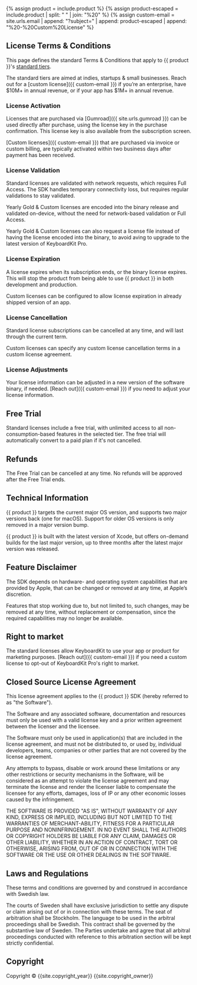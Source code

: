 {% assign product = include.product %}
{% assign product-escaped = include.product | split: " " | join: "%20" %}
{% assign custom-email = site.urls.email | append: "?subject=" | append: product-escaped | append: "%20-%20Custom%20License" %}

## License Terms & Conditions

This page defines the standard Terms & Conditions that apply to {{ product }}'s [standard tiers](/pro).

The standard tiers are aimed at indies, startups & small businesses. Reach out for a [custom license]({{ custom-email }}) if you’re an enterprise, have $10M+ in annual revenue, or if your app has $1M+ in annual revenue.


### License Activation

Licenses that are purchased via [Gumroad]({{ site.urls.gumroad }}) can be used directly after purchase, using the license key in the purchase confirmation. This license key is also available from the subscription screen.

[Custom licenses]({{ custom-email }}) that are purchased via invoice or custom billing, are typically activated within two business days after payment has been received.

### License Validation

Standard licenses are validated with network requests, which requires Full Access. The SDK handles temporary connectivity loss, but requires regular validations to stay validated.

Yearly Gold & Custom licenses are encoded into the binary release and validated on-device, without the need for network-based validation or Full Access.

Yearly Gold & Custom licenses can also request a license file instead of having the license encoded into the binary, to avoid aving to upgrade to the latest version of KeyboardKit Pro.

### License Expiration

A license expires when its subscription ends, or the binary license expires. This will stop the product from being able to use {{ product }} in both development and production.

Custom licenses can be configured to allow license expiration in already shipped version of an app.

### License Cancellation

Standard license subscriptions can be cancelled at any time, and will last through the current term.

Custom licenses can specify any custom license cancellation terms in a custom license agreement.

### License Adjustments

Your license information can be adjusted in a new version of the software binary, if needed. [Reach out]({{ custom-email }}) if you need to adjust your license information.


## Free Trial

Standard licenses include a free trial, with unlimited access to all non-consumption-based features in the selected tier. The free trial will automatically convert to a paid plan if it's not cancelled.


## Refunds

The Free Trial can be cancelled at any time. No refunds will be approved after the Free Trial ends.


## Technical Information

{{ product }} targets the current major OS version, and supports two major versions back (one for macOS). Support for older OS versions is only removed in a major version bump.

{{ product }} is built with the latest version of Xcode, but offers on-demand builds for the last major version, up to three months after the latest major version was released.


## Feature Disclaimer

The SDK depends on hardware- and operating system capabilities that are provided by Apple, that can be changed or removed at any time, at Apple’s discretion.

Features that stop working due to, but not limited to, such changes, may be removed at any time, without replacement or compensation, since the required capabilities may no longer be available.


## Right to market

The standard licenses allow KeyboardKit to use your app or product for marketing purposes. [Reach out]({{ custom-email }}) if you need a custom license to opt-out of KeyboardKit Pro's right to market.


## Closed Source License Agreement

This license agreement applies to the {{ product }} SDK (hereby referred to as "the Software").

The Software and any associated software, documentation and resources  must only be used with a valid license key and a prior written agreement between the licenser and the licensee.

The Software must only be used in application(s) that are included in the license agreement, and must not be distributed to, or used by, individual developers, teams, companies or other parties that are not covered by the license agreement.

Any attempts to bypass, disable or work around these limitations or any other restrictions or security mechanisms in the Software, will be considered as an attempt to violate the license agreement and may terminate the license and render the licenser liable to compensate the licensee for any efforts, damages, loss of IP or any other economic losses caused by the infringement.

THE SOFTWARE IS PROVIDED "AS IS", WITHOUT WARRANTY OF ANY KIND, EXPRESS OR IMPLIED, INCLUDING BUT NOT LIMITED TO THE WARRANTIES OF MERCHANT-ABILITY, FITNESS FOR A PARTICULAR PURPOSE AND NONINFRINGEMENT. IN NO EVENT SHALL THE AUTHORS OR COPYRIGHT HOLDERS BE LIABLE FOR ANY CLAIM, DAMAGES OR OTHER LIABILITY, WHETHER IN AN ACTION OF CONTRACT, TORT OR OTHERWISE, ARISING FROM, OUT OF OR IN CONNECTION WITH THE SOFTWARE OR THE USE OR OTHER DEALINGS IN THE SOFTWARE.


## Laws and Regulations

These terms and conditions are governed by and construed in accordance with Swedish law.

The courts of Sweden shall have exclusive jurisdiction to settle any dispute or claim arising out of or in connection with these terms. The seat of arbitration shall be Stockholm. The language to be used in the arbitral proceedings shall be Swedish. This contract shall be governed by the substantive law of Sweden. The Parties undertake and agree that all arbitral proceedings conducted with reference to this arbitration section will be kept strictly confidential.


## Copyright

Copyright © {{site.copyright_year}} {{site.copyright_owner}}